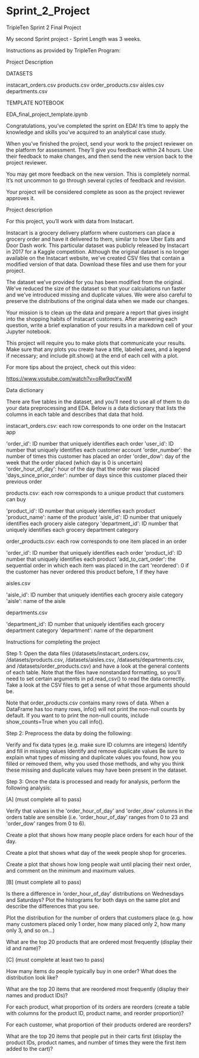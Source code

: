 # Sprint_2_Project
TripleTen Sprint 2 Final Project

My second Sprint project - Sprint Length was 3 weeks.

Instructions as provided by TripleTen Program:

Project Description

DATASETS

instacart_orders.csv
products.csv
order_products.csv
aisles.csv
departments.csv

TEMPLATE NOTEBOOK

EDA_final_project_template.ipynb

Congratulations, you’ve completed the sprint on EDA! It’s time to apply the knowledge and skills you’ve acquired to an analytical case study.

When you’ve finished the project, send your work to the project reviewer on the platform for assessment. They’ll give you feedback within 24 hours. Use their feedback to make changes, and then send the new version back to the project reviewer.

You may get more feedback on the new version. This is completely normal. It’s not uncommon to go through several cycles of feedback and revision.

Your project will be considered complete as soon as the project reviewer approves it.

Project description

For this project, you’ll work with data from Instacart.

Instacart is a grocery delivery platform where customers can place a grocery order and have it delivered to them, similar to how Uber Eats and Door Dash work. This particular dataset was publicly released by Instacart in 2017 for a Kaggle competition. Although the original dataset is no longer available on the Instacart website, we’ve created CSV files that contain a modified version of that data. Download these files and use them for your project.

The dataset we've provided for you has been modified from the original. We've reduced the size of the dataset so that your calculations run faster and we’ve introduced missing and duplicate values. We were also careful to preserve the distributions of the original data when we made our changes.

Your mission is to clean up the data and prepare a report that gives insight into the shopping habits of Instacart customers. After answering each question, write a brief explanation of your results in a markdown cell of your Jupyter notebook.

This project will require you to make plots that communicate your results. Make sure that any plots you create have a title, labeled axes, and a legend if necessary; and include plt.show() at the end of each cell with a plot.

For more tips about the project, check out this video:

https://www.youtube.com/watch?v=oRw9qcYwvlM

Data dictionary

There are five tables in the dataset, and you’ll need to use all of them to do your data preprocessing and EDA. Below is a data dictionary that lists the columns in each table and describes that data that hold.

instacart_orders.csv: each row corresponds to one order on the Instacart app

'order_id': ID number that uniquely identifies each order
'user_id': ID number that uniquely identifies each customer account
'order_number': the number of times this customer has placed an order
'order_dow': day of the week that the order placed (which day is 0 is uncertain)
'order_hour_of_day': hour of the day that the order was placed
'days_since_prior_order': number of days since this customer placed their previous order

products.csv: each row corresponds to a unique product that customers can buy

'product_id': ID number that uniquely identifies each product
'product_name': name of the product
'aisle_id': ID number that uniquely identifies each grocery aisle category
'department_id': ID number that uniquely identifies each grocery department category

order_products.csv: each row corresponds to one item placed in an order

'order_id': ID number that uniquely identifies each order
'product_id': ID number that uniquely identifies each product
'add_to_cart_order': the sequential order in which each item was placed in the cart
'reordered': 0 if the customer has never ordered this product before, 1 if they have

aisles.csv

'aisle_id': ID number that uniquely identifies each grocery aisle category
'aisle': name of the aisle

departments.csv

'department_id': ID number that uniquely identifies each grocery department category
'department': name of the department

Instructions for completing the project

Step 1: Open the data files (/datasets/instacart_orders.csv, /datasets/products.csv, /datasets/aisles.csv, /datasets/departments.csv, and /datasets/order_products.csv) and have a look at the general contents of each table. Note that the files have nonstandard formatting, so you'll need to set certain arguments in pd.read_csv() to read the data correctly. Take a look at the CSV files to get a sense of what those arguments should be.

Note that order_products.csv contains many rows of data. When a DataFrame has too many rows, info() will not print the non-null counts by default. If you want to to print the non-null counts, include show_counts=True when you call info().

Step 2: Preprocess the data by doing the following:

Verify and fix data types (e.g. make sure ID columns are integers)
Identify and fill in missing values
Identify and remove duplicate values
Be sure to explain what types of missing and duplicate values you found, how you filled or removed them, why you used those methods, and why you think these missing and duplicate values may have been present in the dataset.

Step 3: Once the data is processed and ready for analysis, perform the following analysis:

[A] (must complete all to pass)

Verify that values in the 'order_hour_of_day' and 'order_dow' columns in the orders table are sensible (i.e. 'order_hour_of_day' ranges from 0 to 23 and 'order_dow' ranges from 0 to 6).

Create a plot that shows how many people place orders for each hour of the day.

Create a plot that shows what day of the week people shop for groceries.

Create a plot that shows how long people wait until placing their next order, and comment on the minimum and maximum values.

[B] (must complete all to pass)

Is there a difference in 'order_hour_of_day' distributions on Wednesdays and Saturdays? Plot the histograms for both days on the same plot and describe the differences that you see.

Plot the distribution for the number of orders that customers place (e.g. how many customers placed only 1 order, how many placed only 2, how many only 3, and so on…)

What are the top 20 products that are ordered most frequently (display their id and name)?

[C] (must complete at least two to pass)

How many items do people typically buy in one order? What does the distribution look like?

What are the top 20 items that are reordered most frequently (display their names and product IDs)?

For each product, what proportion of its orders are reorders (create a table with columns for the product ID, product name, and reorder proportion)?

For each customer, what proportion of their products ordered are reorders?

What are the top 20 items that people put in their carts first (display the product IDs, product names, and number of times they were the first item added to the cart)?